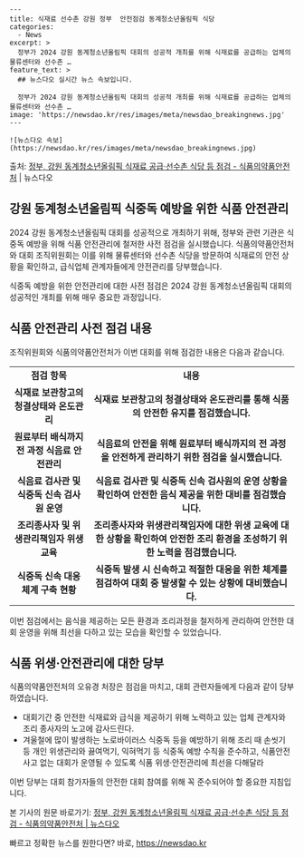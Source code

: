     ---
    title: 식재료 선수촌 강원 정부  안전점검 동계청소년올림픽 식당
    categories:
      - News
    excerpt: >
      정부가 2024 강원 동계청소년올림픽 대회의 성공적 개최를 위해 식재료를 공급하는 업체의 물류센터와 선수촌 …
    feature_text: >
      ## 뉴스다오 실시간 뉴스 속보입니다.
    
      정부가 2024 강원 동계청소년올림픽 대회의 성공적 개최를 위해 식재료를 공급하는 업체의 물류센터와 선수촌 …
    image: 'https://newsdao.kr/res/images/meta/newsdao_breakingnews.jpg'
    ---
    
    ![뉴스다오 속보](https://newsdao.kr/res/images/meta/newsdao_breakingnews.jpg)

<p>출처: <a href="https://newsdao.kr/2985" rel="dofollow">정부, 강원 동계청소년올림픽 식재료 공급·선수촌 식당 등 점검 - 식품의약품안전처</a> | 뉴스다오</p>

<h2>강원 동계청소년올림픽 식중독 예방을 위한 식품 안전관리</h2>

2024 강원 동계청소년올림픽 대회를 성공적으로 개최하기 위해, 정부와 관련 기관은 식중독 예방을 위해 식품 안전관리에 철저한 사전 점검을 실시했습니다. 식품의약품안전처와 대회 조직위원회는 이를 위해 물류센터와 선수촌 식당을 방문하여 식재료의 안전 상황을 확인하고, 급식업체 관계자들에게 안전관리를 당부했습니다.

<p data-ke-size="size16">식중독 예방을 위한 안전관리에 대한 사전 점검은 2024 강원 동계청소년올림픽 대회의 성공적인 개최를 위해 매우 중요한 과정입니다.</p>

<h2 data-ke-size="size26">식품 안전관리 사전 점검 내용</h2>
조직위원회와 식품의약품안전처가 이번 대회를 위해 점검한 내용은 다음과 같습니다.

<table>
	<tr>
		<td style="text-align: center; height: 17px;"><b>점검 항목</b></td>
		<td style="text-align: center; height: 17px;"><b>내용</b></td>
	</tr>
	<tr>
		<td style="text-align: center; height: 17px;"><b>식재료 보관창고의 청결상태와 온도관리</b></td>
		<td style="text-align: center; height: 17px;"><b>식재료 보관창고의 청결상태와 온도관리를 통해 식품의 안전한 유지를 점검했습니다.</b></td>
	</tr>
	<tr>
		<td style="text-align: center; height: 17px;"><b>원료부터 배식까지 전 과정 식음료 안전관리</b></td>
		<td style="text-align: center; height: 17px;"><b>식음료의 안전을 위해 원료부터 배식까지의 전 과정을 안전하게 관리하기 위한 점검을 실시했습니다.</b></td>
	</tr>
	<tr>
		<td style="text-align: center; height: 17px;"><b>식음료 검사관 및 식중독 신속 검사원 운영</b></td>
		<td style="text-align: center; height: 17px;"><b>식음료 검사관 및 식중독 신속 검사원의 운영 상황을 확인하여 안전한 음식 제공을 위한 대비를 점검했습니다.</b></td>
	</tr>
	<tr>
		<td style="text-align: center; height: 17px;"><b>조리종사자 및 위생관리책임자 위생 교육</b></td>
		<td style="text-align: center; height: 17px;"><b>조리종사자와 위생관리책임자에 대한 위생 교육에 대한 상황을 확인하여 안전한 조리 환경을 조성하기 위한 노력을 점검했습니다.</b></td>
	</tr>
	<tr>
		<td style="text-align: center; height: 17px;"><b>식중독 신속 대응 체계 구축 현황</b></td>
		<td style="text-align: center; height: 17px;"><b>식중독 발생 시 신속하고 적절한 대응을 위한 체계를 점검하여 대회 중 발생할 수 있는 상황에 대비했습니다.</b></td>
	</tr>
</table>

<p data-ke-size="size16">이번 점검에서는 음식을 제공하는 모든 환경과 조리과정을 철저하게 관리하여 안전한 대회 운영을 위해 최선을 다하고 있는 모습을 확인할 수 있었습니다.</p>

<h2 data-ke-size="size26">식품 위생·안전관리에 대한 당부</h2>
식품의약품안전처의 오유경 처장은 점검을 마치고, 대회 관련자들에게 다음과 같이 당부하였습니다.

<ul>
	<li>대회기간 중 안전한 식재료와 급식을 제공하기 위해 노력하고 있는 업체 관계자와 조리 종사자의 노고에 감사드린다.</li>
	<li>겨울철에 많이 발생하는 노로바이러스 식중독 등을 예방하기 위해 조리 때 손씻기 등 개인 위생관리와 끓여먹기, 익혀먹기 등 식중독 예방 수칙을 준수하고, 식품안전사고 없는 대회가 운영될 수 있도록 식품 위생·안전관리에 최선을 다해달라</li>
</ul>

<p data-ke-size="size16">이번 당부는 대회 참가자들의 안전한 대회 참여를 위해 꼭 준수되어야 할 중요한 지침입니다.</p>

본 기사의 원문 바로가기: [정부, 강원 동계청소년올림픽 식재료 공급·선수촌 식당 등 점검 - 식품의약품안전처 | 뉴스다오](https://newsdao.kr/2985) 

빠르고 정확한 뉴스를 원한다면? 바로, <a href="https://newsdao.kr" rel="dofollow">https://newsdao.kr</a>


    
